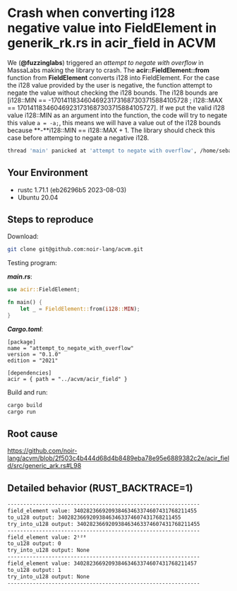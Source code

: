 # Crash when converting i128 negative value into FieldElement in generik_rk.rs in acir_field in ACVM

We (**@fuzzinglabs**) triggered an *attempt to negate with overflow* in MassaLabs making the library to crash. 
The **acir::FieldElement::from** function from **FieldElement** converts i128 into FieldElement. For the case the i128 value provided by the user is negative, the function attempt to negate the value without checking the i128 bounds.
The i128 bounds are [i128::MIN == -170141183460469231731687303715884105728 ; i128::MAX == 170141183460469231731687303715884105727].
If we put the valid i128 value i128::MIN as an argument into the function, the code will try to negate this value ```a = -a;```, this means we will have a value out of the i128 bounds because **-**i128::MIN == i128::MAX + 1.
The library should check this case before attemping to negate a negative i128.

```sh
thread 'main' panicked at 'attempt to negate with overflow', /home/sebastien/Downloads/acvm/acir_field/src/generic_ark.rs:98:17
```

## Your Environment

- rustc 1.71.1 (eb26296b5 2023-08-03)
- Ubuntu 20.04

## Steps to reproduce

Download:

``` sh
git clone git@github.com:noir-lang/acvm.git
```

Testing program:

***main.rs***:

``` rust
use acir::FieldElement;

fn main() {
    let _ = FieldElement::from(i128::MIN);
}


```

***Cargo.toml***:

```
[package]
name = "attempt_to_negate_with_overflow"
version = "0.1.0"
edition = "2021"

[dependencies]
acir = { path = "../acvm/acir_field" }

```

Build and run:

``` sh
cargo build
cargo run
```

## Root cause

https://github.com/noir-lang/acvm/blob/2f503c4b444d68d4b8489eba78e95e6889382c2e/acir_field/src/generic_ark.rs#L98

## Detailed behavior (RUST_BACKTRACE=1)

``` sh
-------------------------------------------------------------
field_element value: 340282366920938463463374607431768211455
to_u128 output: 340282366920938463463374607431768211455
try_into_u128 output: 340282366920938463463374607431768211455
-------------------------------------------------------------
field_element value: 2¹²⁸
to_u128 output: 0
try_into_u128 output: None
-------------------------------------------------------------
field_element value: 340282366920938463463374607431768211457
to_u128 output: 1
try_into_u128 output: None
-------------------------------------------------------------
```